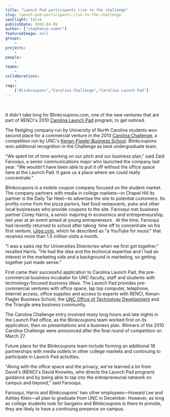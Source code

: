 ```yaml
---
title: "Launch Pad participants rise to the challenge"
slug: launch-pad-participants-rise-to-the-challenge
spotlight: false
publishDate: 2010-04-09
author: ["stephanie-suber"]
featuredImage: null
groups:
    - 
projects:
    - 
people:
    - 
teams: 
    - 
collaborations:
    - 
tags:
    ["Blinkcoupons","Carolina Challenge","Carolina Launch Pad"]
---
```

&nbsp;

It didn't take long for Blinkcoupons.com, one of the new ventures that are part of RENCI's 2010 <a href="http://www.carolinalaunchpad.org/" target="_blank">Carolina Launch Pad</a> program, to get noticed.  

The fledgling company run by University of North Carolina students won second place for a commercial venture in the 2010 <a href="http://www.carolinachallenge.org/" target="_blank">Carolina Challenge</a>, a competition run by UNC's <a href="http://www.kenan-flagler.unc.edu/" target="_blank">Kenan-Flagler Business School</a>. Blinkcoupons won additional recognition in the Challenge as best undergraduate team.

"We spent lot of time working on our pitch and our business plan," said Zaid Farooqui, a senior communications major who launched the company last year. "We wouldn't have been able to pull it off without the office space here at the Launch Pad. It gave us a place where we could really concentrate."

Blinkcoupons is a mobile coupon company focused on the student market. The company partners with media in college markets—in Chapel Hill its partner is the Daily Tar Heel—to advertise the site to potential customers. Its profits come from the pizza parlors, fast food restaurants, pubs and other local businesses who provide coupons to the site. Farooqui met business partner Corey Harris, a senior majoring in economics and entrepreneurship, last year at an event aimed at young entrepreneurs.  At the time, Farooqui had recently returned to school after taking  time off to concentrate on his first venture, <a href="http://www.ijigg.com/" target="_blank">iJigg.com</a>, which he described as "a YouTube for music" that receives more than 1.5 million visits a month.

"I was a sales rep for Universities Directories when we first got together," recalled Harris. "He had the idea and the technical expertise and I had an interest in the marketing side and a background in marketing, so getting together just made sense."

First came their successful application to Carolina Launch Pad, the pre-commercial business incubator for UNC faculty, staff and students with technology-focused business ideas. The Launch Pad provides pre-commercial ventures with office space, lap top computer, telephone, Internet access, office supplies and access to experts with RENCI, Kenan-Flagler Business School, the <a href="http://research.unc.edu/otd/" target="_blank">UNC Office of Technology Development</a> and the Triangle area business community.

The Carolina Challenge entry involved many long hours and late nights in the Launch Pad office, as the Blinkcoupons team worked first on its application, then on presentations and a business plan. Winners of the 2010 Carolina Challenge were announced after the final round of competition on March 27.

Future plans for the Blinkcoupons team include forming an additional 18 partnerships with media outlets in other college markets and continuing to participate in Launch Pad activities.

"Along with the office space and the privacy, we've learned a lot from David's (RENCI's David Knowles, who directs the Launch Pad program) guidance and by being able to tap into the entrepreneurial network on campus and beyond," said Farooqui.

Farooqui, Harris and Blinkcoupons' two other employees—Howard Lee and Ashley Klein—all plan to graduate from UNC in December. However, as long as college students look for bargains and Blinkcoupons is there to provide, they are likely to have a continuing presence on campus.
